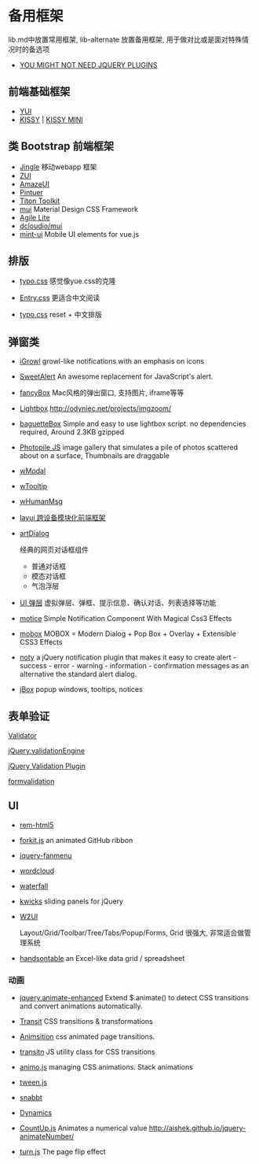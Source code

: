 # 备用框架
lib.md中放置常用框架, lib-alternate 放置备用框架, 用于做对比或是面对特殊情况时的备选项

* [YOU MIGHT NOT NEED JQUERY PLUGINS](http://youmightnotneedjqueryplugins.com/)

## 前端基础框架
* [YUI](https://github.com/yui/yui3)
* [KISSY](http://docs.kissyui.com/5.0/) | [KISSY MINI](http://m.kissyui.com/)

## 类 Bootstrap 前端框架
* [Jingle](https://github.com/shixy/Jingle) 移动webapp 框架
* [ZUI](http://www.zui.sexy/)
* [AmazeUI](http://amazeui.org/)
* [Pintuer](http://www.pintuer.com/)
* [Titon Toolkit](https://github.com/titon/toolkit)
* [mui](https://github.com/muicss/mui) Material Design CSS Framework
* [Agile Lite](https://git.oschina.net/nandy007/agile-lite)
* [dcloudio/mui](https://github.com/dcloudio/mui)
* [mint-ui](https://github.com/ElemeFE/mint-ui) Mobile UI elements for vue.js

## 排版
* [typo.css](https://github.com/xiangming/typo)
感觉像yue.css的克隆


* [Entry.css](https://github.com/zmmbreeze/Entry.css/)
更适合中文阅读

* [typo.css](https://github.com/sofish/Typo.css)
reset + 中文排版


## 弹窗类
* [iGrowl](https://github.com/catc/iGrowl/) growl-like notifications with an emphasis on icons

* [SweetAlert](https://github.com/t4t5/sweetalert) An awesome replacement for JavaScript's alert.

* [fancyBox](https://github.com/fancyapps/fancyBox)
Mac风格的弹出窗口, 支持图片, iframe等等

* [Lightbox](https://github.com/lokesh/lightbox2/)
http://odyniec.net/projects/imgzoom/

* [baguetteBox](https://github.com/feimosi/baguetteBox.js)
Simple and easy to use lightbox script. no dependencies required, Around 2.3KB gzipped

* [Photopile JS](https://github.com/bigbhowell/Photopile-JS)
image gallery that simulates a pile of photos scattered about on a surface, Thumbnails are draggable

* [wModal](https://github.com/websanova/wModal)

* [wTooltip](https://github.com/websanova/wTooltip)

* [wHumanMsg](https://github.com/websanova/wHumanMsg)

* [layui 跨设备模块化前端框架](http://www.layui.com/)

* [artDialog](http://aui.github.io/artDialog/)

  经典的网页对话框组件
  * 普通对话框
  * 模态对话框
  * 气泡浮层

* [UI 弹层](https://github.com/bh-lay/UI) 虚拟弹层、弹框、提示信息、确认对话、列表选择等功能

* [motice](https://github.com/mamboer/motice) Simple Notification Component With Magical Css3 Effects

* [mobox](https://github.com/mamboer/mobox) MOBOX = Modern Dialog + Pop Box + Overlay + Extensible CSS3 Effects

* [noty](https://github.com/needim/noty/)
a jQuery notification plugin that makes it easy to create alert - success - error - warning - information - confirmation messages as an alternative the standard alert dialog.

* [jBox](https://github.com/StephanWagner/jBox) popup windows, tooltips, notices

## 表单验证
[Validator](https://github.com/sofish/validator.js)

[jQuery.validationEngine](https://github.com/posabsolute/jQuery-Validation-Engine)

[jQuery Validation Plugin](https://github.com/jzaefferer/jquery-validation)

[formvalidation](https://github.com/formvalidation/formvalidation)

## UI

* [rem-html5](https://github.com/mamboer/rem-html5 "A Multiple Devices Adaptive HTML5 Mobile Page Template Leveraging The REM Unit")
* [forkit.js](https://github.com/hakimel/forkit.js) an animated GitHub ribbon
* [jquery-fanmenu](https://github.com/mamboer/jquery-fanmenu)
* [wordcloud](https://github.com/timdream/wordcloud)
* [waterfall](https://github.com/kudago/waterfall)

* [kwicks](https://github.com/jmar777/kwicks)
sliding panels for jQuery

* [W2UI](https://github.com/vitmalina/w2ui)

  Layout/Grid/Toolbar/Tree/Tabs/Popup/Forms, Grid 很强大, 非常适合做管理系统

* [handsontable](https://github.com/handsontable/handsontable) an Excel-like data grid / spreadsheet

### 动画
* [jquery.animate-enhanced](https://github.com/benbarnett/jQuery-Animate-Enhanced)
Extend $.animate() to detect CSS transitions and convert animations automatically.

* [Transit](http://ricostacruz.com/jquery.transit/)
CSS transitions & transformations

* [Animsition](https://github.com/blivesta/animsition/)
css animated page transitions.

* [transitn](https://github.com/desandro/transitn)
JS utility class for CSS transitions

* [animo.js](https://github.com/ThrivingKings/animo.js)
managing CSS animations. Stack animations

* [tween.js](https://github.com/tweenjs/tween.js)

* [snabbt](https://github.com/daniel-lundin/snabbt.js)
* [Dynamics](https://github.com/michaelvillar/dynamics.js)

* [CountUp.js](https://github.com/inorganik/countUp.js) Animates a numerical value
http://aishek.github.io/jquery-animateNumber/

* [turn.js](https://github.com/blasten/turn.js) The page flip effect
